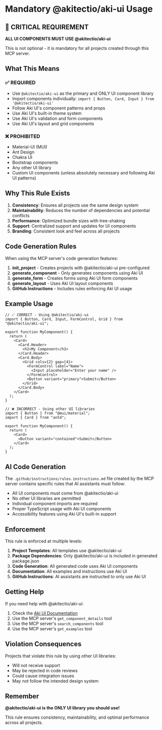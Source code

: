 # Mandatory @akitectio/aki-ui Usage

## 🚨 CRITICAL REQUIREMENT

**ALL UI COMPONENTS MUST USE @akitectio/aki-ui**

This is not optional - it is mandatory for all projects created through this MCP server.

## What This Means

### ✅ REQUIRED

- Use `@akitectio/aki-ui` as the primary and ONLY UI component library
- Import components individually: `import { Button, Card, Input } from '@akitectio/aki-ui'`
- Follow Aki UI's component patterns and props
- Use Aki UI's built-in theme system
- Use Aki UI's validation and form components
- Use Aki UI's layout and grid components

### ❌ PROHIBITED

- Material-UI (MUI)
- Ant Design
- Chakra UI
- Bootstrap components
- Any other UI library
- Custom UI components (unless absolutely necessary and following Aki UI patterns)

## Why This Rule Exists

1. **Consistency**: Ensures all projects use the same design system
2. **Maintainability**: Reduces the number of dependencies and potential conflicts
3. **Performance**: Optimized bundle sizes with tree-shaking
4. **Support**: Centralized support and updates for UI components
5. **Branding**: Consistent look and feel across all projects

## Code Generation Rules

When using the MCP server's code generation features:

1. **init_project** - Creates projects with @akitectio/aki-ui pre-configured
2. **generate_component** - Only generates components using Aki UI
3. **generate_form** - Creates forms using Aki UI form components
4. **generate_layout** - Uses Aki UI layout components
5. **GitHub Instructions** - Includes rules enforcing Aki UI usage

## Example Usage

```tsx
// ✅ CORRECT - Using @akitectio/aki-ui
import { Button, Card, Input, FormControl, Grid } from "@akitectio/aki-ui";

export function MyComponent() {
  return (
    <Card>
      <Card.Header>
        <h2>My Component</h2>
      </Card.Header>
      <Card.Body>
        <Grid cols={2} gap={4}>
          <FormControl label="Name">
            <Input placeholder="Enter your name" />
          </FormControl>
          <Button variant="primary">Submit</Button>
        </Grid>
      </Card.Body>
    </Card>
  );
}
```

```tsx
// ❌ INCORRECT - Using other UI libraries
import { Button } from "@mui/material";
import { Card } from "antd";

export function MyComponent() {
  return (
    <Card>
      <Button variant="contained">Submit</Button>
    </Card>
  );
}
```

## AI Code Generation

The `.github/instructions/rules.instructions.md` file created by the MCP server contains specific rules that AI assistants must follow:

- All UI components must come from @akitectio/aki-ui
- No other UI libraries are permitted
- Individual component imports are required
- Proper TypeScript usage with Aki UI components
- Accessibility features using Aki UI's built-in support

## Enforcement

This rule is enforced at multiple levels:

1. **Project Templates**: All templates use @akitectio/aki-ui
2. **Package Dependencies**: Only @akitectio/aki-ui is included in generated package.json
3. **Code Generation**: All generated code uses Aki UI components
4. **Documentation**: All examples and instructions use Aki UI
5. **GitHub Instructions**: AI assistants are instructed to only use Aki UI

## Getting Help

If you need help with @akitectio/aki-ui:

1. Check the [Aki UI Documentation](https://akitectio.github.io/aki-ui/)
2. Use the MCP server's `get_component_details` tool
3. Use the MCP server's `search_components` tool
4. Use the MCP server's `get_examples` tool

## Violation Consequences

Projects that violate this rule by using other UI libraries:

- Will not receive support
- May be rejected in code reviews
- Could cause integration issues
- May not follow the intended design system

## Remember

**@akitectio/aki-ui is the ONLY UI library you should use!**

This rule ensures consistency, maintainability, and optimal performance across all projects.
